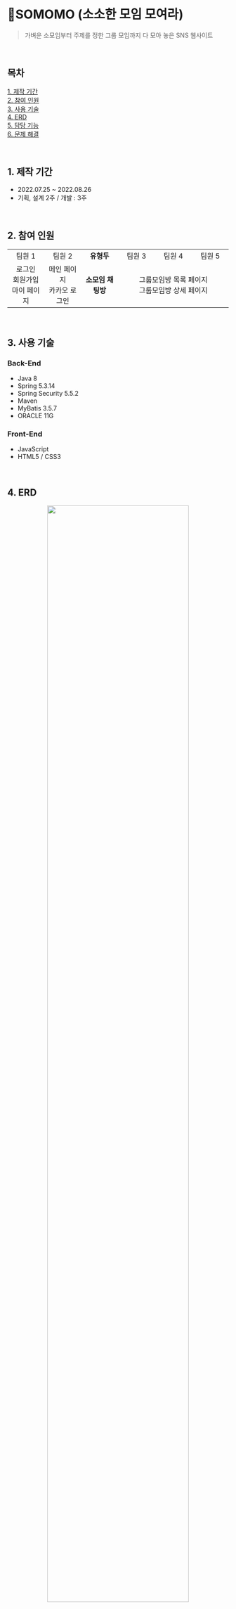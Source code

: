 # :peach:**SOMOMO (소소한 모임 모여라)**

> 가벼운 소모임부터 주제를 정한 그룹 모임까지 다 모아 놓은 SNS 웹사이트

<br>

## 목차

[1. 제작 기간](#1-제작-기간)<br>
[2. 참여 인원](#2-참여-인원)<br>
[3. 사용 기술](#3-사용-기술)<br>
[4. ERD](#4-erd)<br>
[5. 담당 기능](#5-담당-기능)<br>
[6. 문제 해결](#6-문제-해결)

<br>

## 1. 제작 기간

- 2022.07.25 ~ 2022.08.26
- 기획, 설계 2주 / 개발 : 3주

<br>

## 2. 참여 인원

<table>
    <tr align=center>
        <td width=200px>팀원 1</td>
        <td width=200px>팀원 2</td>
        <td width=200px><b>유형두</b></td>
        <td width=200px>팀원 3</td>
        <td width=200px>팀원 4</td>
        <td width=200px>팀원 5</td>
    </tr>
    <tr align=center>
        <td>
            로그인<br>
            회원가입<br>
            마이 페이지
        </td>
        <td>
            메인 페이지<br>
            카카오 로그인
        </td>
        <td>
            <b>소모임 채팅방</b>
        </td>
        <td colspan=3>
            그룹모임방 목록 페이지<br>
            그룹모임방 상세 페이지
        </td>
    </tr>
</table>

<br>

## 3. 사용 기술

### Back-End

- Java 8
- Spring 5.3.14
- Spring Security 5.5.2
- Maven
- MyBatis 3.5.7
- ORACLE 11G

### Front-End

- JavaScript
- HTML5 / CSS3

<br>

## 4. ERD

<p align="center"><img src="https://user-images.githubusercontent.com/102894238/199242755-da9bbf3d-e2b6-470a-91b3-244c14689eb8.png" width=80%/></p>

<br>

## 5. 담당 기능

### 소모임 채팅방

- 메인 페이지에서 모임 모집 글 작성 시 연동되는 소모임 채팅방이 생성됩니다.
- 모임 모집 글을 통해 다른 사용자들이 소모임 채팅방에 입장할 수 있습니다.
- 사용자들은 소모임 채팅방에서 실시간으로 소통할 수 있습니다.
- 채팅 페이지에서 참여한 소모임 채팅방을 관리할 수 있습니다.

<br>

<details><summary><b>5.1. 채팅방 구조 펼치기</b></summary><div markdown="1">

### 5.1. 채팅방 구조

<p align="center"><img src="https://user-images.githubusercontent.com/102894238/199678058-727c6f4a-015d-43a9-aeb5-04f98072777f.png" width=80%/></p>

#### 5.1.1. 채팅방 목록

- 채팅방 목록은 사용자가 참여한 채팅방의 마지막 메시지 시간을 기준으로 내림차순으로 정렬해서 표시합니다.<br>
[:pushpin:코드 보기](https://github.com/doitchu93/somomo/blob/9aff11c0fd5add4f75c37a5bba5ac09157be5b71/somomo/src/main/resources/mappers/chat-mapper.xml#L138-L175)

- 각각의 채팅방에는 마지막 메시지 내용과 시간이 표시되고, 읽지 않은 메시지 수를 알림 배지로 보여줍니다.<br>
[:pushpin:코드 보기](https://github.com/doitchu93/somomo/blob/9aff11c0fd5add4f75c37a5bba5ac09157be5b71/somomo/src/main/webapp/WEB-INF/views/chat/chatMain.jsp#L538-L581)

- 실시간으로 변경되는 것을 확인할 수 있도록 setInterval을 이용해 지정한 시간마다 변경된 내용을 불러와 줍니다.

<p align="center"><img src="https://user-images.githubusercontent.com/102894238/199704471-488dd5bc-279e-43a1-84ad-d15dec55f785.gif"/></p>

- 사용자가 채팅방에 참여한 시간보다 이전에 다른 사용자가 보낸 마지막 메시지가 있다면, 해당 사용자의 채팅방 목록에는 마지막 메시지와 시간이 표시되지 않습니다.<br>
[:pushpin:코드 보기 1](https://github.com/doitchu93/somomo/blob/9aff11c0fd5add4f75c37a5bba5ac09157be5b71/somomo/src/main/java/com/kh/somomo/chat/controller/ChatController.java#L148-L162)<br>
[:pushpin:코드 보기 2](https://github.com/doitchu93/somomo/blob/9aff11c0fd5add4f75c37a5bba5ac09157be5b71/somomo/src/main/webapp/WEB-INF/views/chat/chatMain.jsp#L552-L557)

#### 5.1.2. 채팅 영역

- 채팅방 선택 시 채팅 영역에는 유저 목록, 메시지 영역, 메시지 입력 영역이 표시됩니다.

<p align="center"><img src="https://user-images.githubusercontent.com/102894238/199717487-f12b9678-4cea-4f3d-9c73-22a44e152d6f.png" width=80%/></p>

- 유저 목록의 화살표를 클릭하면 채팅방에 참여한 사용자를 확인할 수 있습니다.

<p align="center"><img src="https://user-images.githubusercontent.com/102894238/199720220-298e57c0-65b1-45ed-838d-c563fc32165a.gif"/></p>

- 선택한 채팅방의 메시지를 AJAX를 이용해 DB에서 조회 후, 반복문을 이용해 HTML로 표시해줍니다.<br>
[:pushpin:코드 보기](https://github.com/doitchu93/somomo/blob/9aff11c0fd5add4f75c37a5bba5ac09157be5b71/somomo/src/main/webapp/WEB-INF/views/chat/chatMain.jsp#L677-L731)

- 가져온 메시지의 날짜를 비교해서 만약 날짜 표시가 없거나 다르다면 가져온 메시지의 날짜를 표시합니다.

<p align="center"><img src="https://user-images.githubusercontent.com/102894238/199725162-f80f918d-2b1e-4bd2-a10c-85befdc631b0.gif"/></p>

- 이후 웹 소켓을 이용해서 수신받은 메시지도 위와 같은 과정을 거쳐서, DB에서 가져온 HTML 내용에 append 해줍니다.

<p align="center"><img src="https://user-images.githubusercontent.com/102894238/199729182-db559a76-796d-417f-a69b-12ea80078df8.png" width=60%/></p>

</div></details>

<br>

<details><summary><b>5.2. 실시간 채팅 펼치기</b></summary><div markdown="1">

### 5.2. 실시간 채팅

- 채팅 내용 전달 시 메시지 내용뿐만 아니라 작성자 정보와 채팅방 번호를 같이 보내기 위해 JSON을 사용했습니다.<br>
[:pushpin:코드 보기](https://github.com/doitchu93/somomo/blob/9aff11c0fd5add4f75c37a5bba5ac09157be5b71/somomo/src/main/webapp/WEB-INF/views/chat/chatMain.jsp#L227-L246)

- 웹 소켓 서버에서 수신한 JSON Data를 Java 객체로 변환하기 위해 Jackson 라이브러리의 ObjectMapper를 사용했습니다.<br>
[:pushpin:코드 보기](https://github.com/doitchu93/somomo/blob/9aff11c0fd5add4f75c37a5bba5ac09157be5b71/somomo/src/main/java/com/kh/somomo/chat/controller/ChatWebSocketServer.java#L62-L66)

- 채팅방을 선택하면 특정 메시지를 발송하여 웹 소켓 서버 내에서 채팅방을 구분할 수 있도록 Map을 이용해 담아줍니다.
- 만약 사용자가 웹 소켓 서버의 채팅방을 들어가려 할 때 웹 소켓 서버 내에 아직 채팅방이 생성되지 않았다면 채팅방을 생성하고 입장하도록 합니다.
- 다른 사용자가 같은 채팅방에 입장할 때는 채팅방 생성 없이 바로 입장할 수 있습니다.<br>
[:pushpin:코드 보기](https://github.com/doitchu93/somomo/blob/9aff11c0fd5add4f75c37a5bba5ac09157be5b71/somomo/src/main/java/com/kh/somomo/chat/controller/ChatWebSocketServer.java#L73-L105)

- 웹 소켓 내의 채팅방에 들어간 뒤 채팅 메시지를 수 / 발신할 수 있습니다.
- 전달받은 메시지는 채팅 DB에 저장되고 저장된 DB를 다시 불러와 채팅방에 채팅방 DB에 저장된 시간을 기준으로 표시될 수 있도록 처리했습니다.<br>
[:pushpin:코드 보기](https://github.com/doitchu93/somomo/blob/9aff11c0fd5add4f75c37a5bba5ac09157be5b71/somomo/src/main/java/com/kh/somomo/chat/controller/ChatWebSocketServer.java#L107-L138)

</div></details>

<br>

## 6. 문제 해결

<details><summary><b>6.1. 채팅 발송 불가 문제 펼치기</b></summary><div markdown="1">

### 6.1. 채팅 발송 불가 문제

- 여러 채팅방을 선택해서 채팅 내용을 확인 후 다른 페이지를 갔다 돌아오면 일부 채팅방에서 채팅이 발송되지 않는 문제 발생

#### 원인

- 사용자가 웹 소켓 서버를 통해 여러 채팅방에 연결된 상태에서 웹 소켓 서버 종료 시 사용자 session이 전부 제거되지 않아서 이후 재접속하면 session이 제거되지 않은 채팅방에서는 웹 소켓 통신을 할 수 없음

    <details><summary>기존 코드 펼치기</summary><div markdown="1">

    ```java
        @Override
        public void afterConnectionClosed(WebSocketSession session, CloseStatus status) throws Exception {
            connectedUsers--;
            System.out.println("[" + session.getId() + "] [웹소켓 서버 연결 종료] | 총 접속 인원 : " + connectedUsers + "명");

            // sessionList에 session이 있다면
            if(sessionList.get(session) != null) {

                // 해당 session의 채팅방 번호를 가져와서, 채팅방을 찾고, 그 채팅방의 ArrayList<session>에서 해당 session을 제거
                chatRoomList.get(sessionList.get(session)).remove(session);

                // sessionList에서 session 제거
                sessionList.remove(session);
            }
        }
    ```

    </div></details>

#### 해결

- foreach문으로 chatRoomList 안의 session을 전부 찾아서 제거할 수 있게 수정<br>
[:pushpin:코드 보기](https://github.com/doitchu93/somomo/blob/9aff11c0fd5add4f75c37a5bba5ac09157be5b71/somomo/src/main/java/com/kh/somomo/chat/controller/ChatWebSocketServer.java#L41-L57)

</div></details>

<br>